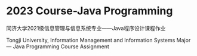 # 2023 Course-Java Programming
同济大学2021级信息管理与信息系统专业——Java程序设计课程作业

Tongji University, Information Management and Information Systems Major — Java Programming Course Assignment

